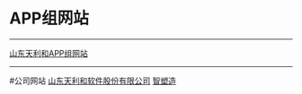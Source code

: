 # APP组网站
------
[山东天利和APP组网站](https://ouyiteam.github.io/)

------
#公司网站
[山东天利和软件股份有限公司](http://www.cn-talent.net/)
[智塑造](https://www.mdqxt.cn/)

